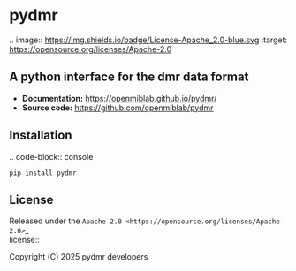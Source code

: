 pydmr
=====


.. image:: https://img.shields.io/badge/License-Apache_2.0-blue.svg
  :target: https://opensource.org/licenses/Apache-2.0



A python interface for the dmr data format
------------------------------------------

- **Documentation:** https://openmiblab.github.io/pydmr/
- **Source code:** https://github.com/openmiblab/pydmr


Installation
------------

.. code-block:: console

    pip install pydmr


License
-------

Released under the `Apache 2.0 <https://opensource.org/licenses/Apache-2.0>`_  
license::

  Copyright (C) 2025 pydmr developers

